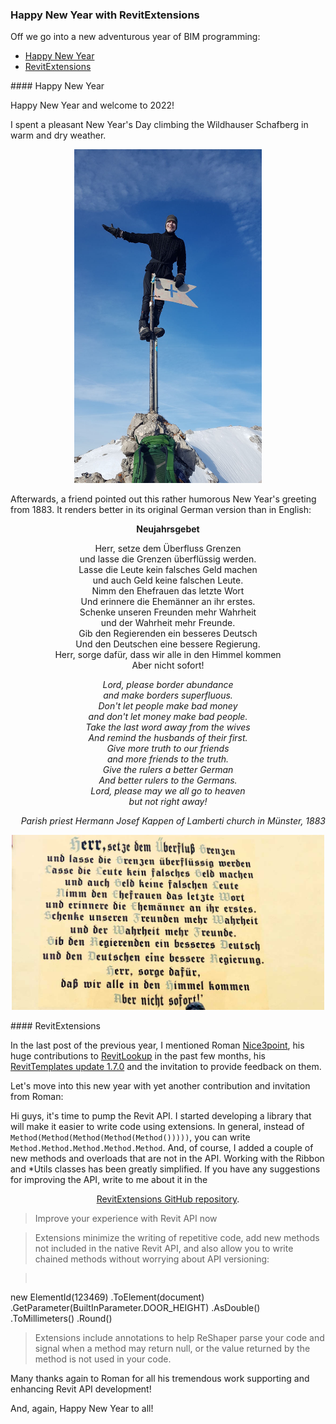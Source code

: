 <head>
<meta http-equiv="Content-Type" content="text/html; charset=utf-8">
<link rel="stylesheet" type="text/css" href="bc.css">
<script src="https://cdn.rawgit.com/google/code-prettify/master/loader/run_prettify.js" type="text/javascript"></script>
</head>

<!---

- RevitExtensions
Nice3point
Hi guys, it's time to pump Revit API.
I started developing a library that will make it easier to write code using extensions.
In general, instead of `Method(Method(Method(Method(Method()))))`, you can write `Method.Method.Method.Method.Method`.
And, of course, I added a couple of new methods and overloads that are not in the API.
Working with the Ribbon and *Utils classes has been greatly simplified.
If you have any suggestions for improving the API, write to me about it:

https://github.com/Nice3point/RevitExtensions

> Improve your experience with Revit API now

Extensions minimize the writing of repetitive code, add new methods not included in RevitApi, and also allow you to write chained methods without worrying about API versioning:

new ElementId(123469)
.ToElement(document)
.GetParameter(BuiltInParameter.DOOR_HEIGHT)
.AsDouble()
.ToMillimeters()
.Round()

Extensions include annotations to help ReShaper parse your code and signal when a method may return null or the value returned by the method is not used in your code.

twitter:


twitter:

 the #RevitAPI @AutodeskForge @AutodeskRevit #bim #DynamoBim #ForgeDevCon 

Off we go into a new adventurous year of BIM programming
&ndash; Happy New Year
&ndash; RevitExtensions...

linkedin:


#bim #DynamoBim #ForgeDevCon #Revit #API #IFC #SDK #AI #VisualStudio #Autodesk #AEC #adsk

the [Revit API discussion forum](http://forums.autodesk.com/t5/revit-api-forum/bd-p/160) thread

<center>
<img src="img/" alt="" title="" width="600"/>
<p style="font-size: 80%; font-style:italic"></p>
</center>

-->

### Happy New Year with RevitExtensions

Off we go into a new adventurous year of BIM programming:

- [Happy New Year](#2)
- [RevitExtensions](#3)

####<a name="2"></a> Happy New Year

Happy New Year and welcome to 2022!

I spent a pleasant New Year's Day climbing the Wildhauser Schafberg in warm and dry weather.

<center>
<img src="img/143943_jeremygipfelfahnengallionsfigur.jpg" alt="Jeremy figurehead on Wildhauser Schafberg" title="Jeremy figurehead on Wildhauser Schafberg" width="300"/> <!-- 800 -->
</center>

Afterwards, a friend pointed out this rather humorous New Year's greeting from 1883.
It renders better in its original German version than in English:

<p style="text-align: center; font-weight: bold">Neujahrsgebet</p>

<p style="text-align:center">Herr, setze dem Überfluss Grenzen
<br/>und lasse die Grenzen überflüssig werden.
<br/>Lasse die Leute kein falsches Geld machen
<br/>und auch Geld keine falschen Leute.
<br/>Nimm den Ehefrauen das letzte Wort
<br/>Und erinnere die Ehemänner an ihr erstes.
<br/>Schenke unseren Freunden mehr Wahrheit
<br/>und der Wahrheit mehr Freunde.
<br/>Gib den Regierenden ein besseres Deutsch
<br/>Und den Deutschen eine bessere Regierung.
<br/>Herr, sorge dafür, dass wir alle in den Himmel kommen
<br/>Aber nicht sofort!</p>

<p style="text-align:center; font-style: italic">Lord, please border abundance
<br/>and make borders superfluous.
<br/>Don't let people make bad money
<br/>and don't let money make bad people.
<br/>Take the last word away from the wives
<br/>And remind the husbands of their first.
<br/>Give more truth to our friends
<br/>and more friends to the truth.
<br/>Give the rulers a better German
<br/>And better rulers to the Germans.
<br/>Lord, please may we all go to heaven
<br/>but not right away!</p>

<p style="text-align:right; font-style: italic">Parish priest Hermann Josef Kappen of Lamberti church in Münster, 1883</p>

<center>
<img src="img/neujahrsgruss_1883.jpg" alt="Neujahrsgruss 1883" title="Neujahrsgruss 1883" width="500"/> <!-- 1130 -->
</center>

####<a name="3"></a> RevitExtensions

In the last post of the previous year, I mentioned 
Roman [Nice3point](https://github.com/Nice3point), his huge contributions
to [RevitLookup](https://github.com/jeremytammik/RevitLookup) in the past few months,
his [RevitTemplates update 1.7.0](https://thebuildingcoder.typepad.com/blog/2021/12/revittemplates-update-170.html)
and the invitation to provide feedback on them.

Let's move into this new year with yet another contribution and invitation from Roman:

Hi guys, it's time to pump the Revit API.
I started developing a library that will make it easier to write code using extensions.
In general, instead of `Method(Method(Method(Method(Method()))))`, you can write `Method.Method.Method.Method.Method`.
And, of course, I added a couple of new methods and overloads that are not in the API.
Working with the Ribbon and *Utils classes has been greatly simplified.
If you have any suggestions for improving the API, write to me about it in
the

<p style="text-align:center"><a href="https://github.com/Nice3point/RevitExtensions">RevitExtensions GitHub repository</a>.</p>

> Improve your experience with Revit API now

> Extensions minimize the writing of repetitive code, add new methods not included in the native Revit API, and also allow you to write chained methods without worrying about API versioning:

> <pre class="code">
  new ElementId(123469)
    .ToElement(document)
    .GetParameter(BuiltInParameter.DOOR_HEIGHT)
    .AsDouble()
    .ToMillimeters()
    .Round()
</pre>

> Extensions include annotations to help ReShaper parse your code and signal when a method may return null, or the value returned by the method is not used in your code.

Many thanks again to Roman for all his tremendous work supporting and enhancing Revit API development!

And, again, Happy New Year to all!
